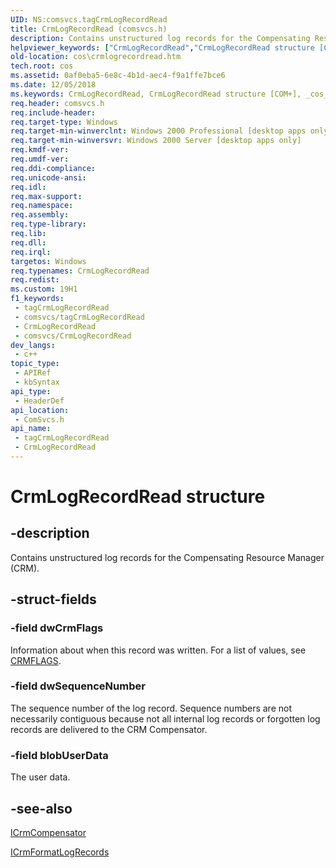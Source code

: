```yaml
---
UID: NS:comsvcs.tagCrmLogRecordRead
title: CrmLogRecordRead (comsvcs.h)
description: Contains unstructured log records for the Compensating Resource Manager (CRM).
helpviewer_keywords: ["CrmLogRecordRead","CrmLogRecordRead structure [COM+]","_cos_CrmLogRecordRead","comsvcs/CrmLogRecordRead","cos.crmlogrecordread"]
old-location: cos\crmlogrecordread.htm
tech.root: cos
ms.assetid: 0af0eba5-6e8c-4b1d-aec4-f9a1ffe7bce6
ms.date: 12/05/2018
ms.keywords: CrmLogRecordRead, CrmLogRecordRead structure [COM+], _cos_CrmLogRecordRead, comsvcs/CrmLogRecordRead, cos.crmlogrecordread
req.header: comsvcs.h
req.include-header: 
req.target-type: Windows
req.target-min-winverclnt: Windows 2000 Professional [desktop apps only]
req.target-min-winversvr: Windows 2000 Server [desktop apps only]
req.kmdf-ver: 
req.umdf-ver: 
req.ddi-compliance: 
req.unicode-ansi: 
req.idl: 
req.max-support: 
req.namespace: 
req.assembly: 
req.type-library: 
req.lib: 
req.dll: 
req.irql: 
targetos: Windows
req.typenames: CrmLogRecordRead
req.redist: 
ms.custom: 19H1
f1_keywords:
 - tagCrmLogRecordRead
 - comsvcs/tagCrmLogRecordRead
 - CrmLogRecordRead
 - comsvcs/CrmLogRecordRead
dev_langs:
 - c++
topic_type:
 - APIRef
 - kbSyntax
api_type:
 - HeaderDef
api_location:
 - ComSvcs.h
api_name:
 - tagCrmLogRecordRead
 - CrmLogRecordRead
---
```


# CrmLogRecordRead structure


## -description

Contains unstructured log records for the Compensating Resource Manager (CRM).

## -struct-fields

### -field dwCrmFlags

Information about when this record was written. For a list of values, see <a href="/windows/desktop/api/comsvcs/ne-comsvcs-crmflags">CRMFLAGS</a>.

### -field dwSequenceNumber

The sequence number of the log record. Sequence numbers are not necessarily contiguous because not all internal log records or forgotten log records are delivered to the CRM Compensator.

### -field blobUserData

The user data.

## -see-also

<a href="/windows/desktop/api/comsvcs/nn-comsvcs-icrmcompensator">ICrmCompensator</a>



<a href="/windows/desktop/api/comsvcs/nn-comsvcs-icrmformatlogrecords">ICrmFormatLogRecords</a>

